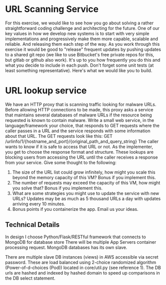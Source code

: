 # URL Scanning Service

For this exercise, we would like to see how you go about solving a rather straightforward coding challenge and architecting for the future. One of our key values in how we develop new systems is to start with very simple implementations and progressively make them more capable, scalable and reliable. And releasing them each step of the way. As you work through this exercise it would be good to "release" frequent updates by pushing updates to a shared git repo (we like to use Bitbucket's free private repos for this, but gitlab or github also work). It's up to you how frequently you do this and what you decide to include in each push. Don't forget some unit tests (at least something representative).
Here's what we would like you to build.
# URL lookup service
We have an HTTP proxy that is scanning traffic looking for malware URLs. Before allowing HTTP connections to be made, this proxy asks a service that maintains several databases of malware URLs if the resource being requested is known to contain malware.
Write a small web service, in the language/framework your choice, that responds to GET requests where the caller passes in a URL and the service responds with some information about that URL. The GET requests look like this:
       GET /urlinfo/1/{hostname_and_port}/{original_path_and_query_string}
The caller wants to know if it is safe to access that URL or not. As the implementer, you get to choose the response format and structure. These lookups are blocking users from accessing the URL until the caller receives a response from your service.
Give some thought to the following:

1. The size of the URL list could grow infinitely, how might you scale this beyond the memory capacity of this VM? Bonus if you implement this.
2. The number of requests may exceed the capacity of this VM, how might you solve that? Bonus if you implement this.
3. What are some strategies you might use to update the service with new URLs? Updates may be as much as 5 thousand URLs a day with updates arriving every 10 minutes.
4. Bonus points if you containerize the app. Email us your ideas.
 
## Technical Details
In design I choose Python/Flask/RESTful framework that connects to MongoDB for database store
There will be multiple App Servers container processing request. MongoDB databases has its own slave.

There are multiple slave DB instances (views) in AWS accessible via secret password.
These are load balanced using 2-choice randomized algorithm (Power-of-d-choices (Pod)) located in core/util.py (see reference 1).
The DB urls are hashed and indexed by hashed domain to speed up comparisons in the DB select statement.
